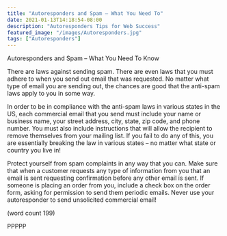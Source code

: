 ```yaml
---
title: "Autoresponders and Spam – What You Need To"
date: 2021-01-13T14:18:54-08:00
description: "Autoresponders Tips for Web Success"
featured_image: "/images/Autoresponders.jpg"
tags: ["Autoresponders"]
---
```


Autoresponders and Spam – What You Need To 
Know

There are laws against sending spam. There are 
even laws that you must adhere to when you send 
out email that was requested. No matter what type 
of email you are sending out, the chances are good 
that the anti-spam laws apply to you in some way.

In order to be in compliance with the anti-spam laws 
in various states in the US, each commercial email 
that you send must include your name or business 
name, your street address, city, state, zip code, 
and phone number. You must also include 
instructions that will allow the recipient to remove 
themselves from your mailing list. If you fail to do 
any of this, you are essentially breaking the law in 
various states – no matter what state or country you 
live in!

Protect yourself from spam complaints in any way 
that you can. Make sure that when a customer 
requests any type of information from you that an 
email is sent requesting confirmation before any 
other email is sent. If someone is placing an order 
from you, include a check box on the order form, 
asking for permission to send them periodic emails.
Never use your autoresponder to send unsolicited 
commercial email!

(word count 199)

PPPPP

